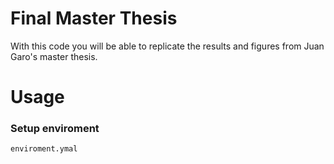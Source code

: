 # Final Master Thesis
With this code you will be able to replicate the results and figures from Juan Garo's master thesis.

# Usage
### Setup enviroment
```bash
enviroment.ymal
```

